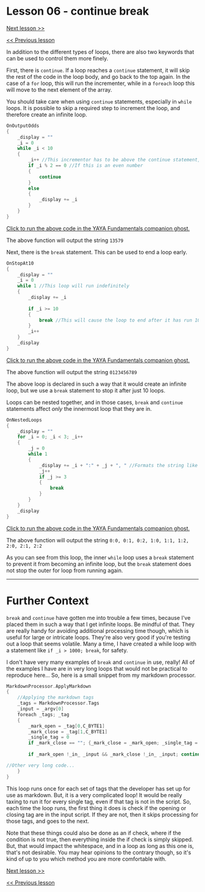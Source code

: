 # Lesson 06 - continue break

[Next lesson >>](https://github.com/Zichqec/YAYA_Fundamentals/blob/main/Module%2003%20-%20Flow%20Control/07%20-%20return%20and%20Output%20Candidates.md)

[<< Previous lesson](https://github.com/Zichqec/YAYA_Fundamentals/blob/main/Module%2003%20-%20Flow%20Control/05%20-%20foreach%20Loops.md)

In addition to the different types of loops, there are also two keywords that can be used to control them more finely.

First, there is `continue`. If a loop reaches a `continue` statement, it will skip the rest of the code in the loop body, and go back to the top again. In the case of a `for` loop, this will run the incrementer, while in a `foreach` loop this will move to the next element of the array.

You should take care when using `continue` statements, especially in `while` loops. It is possible to skip a required step to increment the loop, and therefore create an infinite loop.

```c
OnOutputOdds
{
	_display = ""
	_i = 0
	while _i < 10
	{
		_i++ //This incrementor has to be above the continue statement, otherwise it would be skipped and create an infinite loop
		if _i % 2 == 0 //If this is an even number
		{
			continue
		}
		else
		{
			_display += _i
		}
	}
}
```

[Click to run the above code in the YAYA Fundamentals companion ghost.](https://zichqec.github.io/s-the-skeleton/jump.html?url=x-ukagaka-link%3Atype%3Devent%26ghost%3DYAYA%20Fundamentals%26info%3DOnExample.M3.L6.OutputOdds)

The above function will output the string `13579`

Next, there is the `break` statement. This can be used to end a loop early.

```c
OnStopAt10
{
	_display = ""
	_i = 0
	while 1 //This loop will run indefinitely
	{
		_display += _i
		
		if _i >= 10
		{
			break //This will cause the loop to end after it has run 10 times
		}
		_i++
	}
	_display
}
```

[Click to run the above code in the YAYA Fundamentals companion ghost.](https://zichqec.github.io/s-the-skeleton/jump.html?url=x-ukagaka-link%3Atype%3Devent%26ghost%3DYAYA%20Fundamentals%26info%3DOnExample.M3.L6.StopAt10)

The above function will output the string `0123456789`

The above loop is declared in such a way that it would create an infinite loop, but we use a `break` statement to stop it after just 10 loops.

Loops can be nested together, and in those cases, `break` and `continue` statements affect *only* the innermost loop that they are in.

```c
OnNestedLoops
{
	_display = ""
	for _i = 0; _i < 3; _i++
	{
		_j = 0
		while 1
		{
			_display += _i + ":" + _j + ", " //Formats the string like "_i:_j, "
			_j++
			if _j >= 3
			{
				break
			}
		}
	}
	_display
}
```

[Click to run the above code in the YAYA Fundamentals companion ghost.](https://zichqec.github.io/s-the-skeleton/jump.html?url=x-ukagaka-link%3Atype%3Devent%26ghost%3DYAYA%20Fundamentals%26info%3DOnExample.M3.L6.NestedLoops)

The above function will output the string `0:0, 0:1, 0:2, 1:0, 1:1, 1:2, 2:0, 2:1, 2:2`

As you can see from this loop, the inner `while` loop uses a `break` statement to prevent it from becoming an infinite loop, but the `break` statement does not stop the outer for loop from running again.

---

# Further Context

`break` and `continue` have gotten me into trouble a few times, because I've placed them in such a way that I get infinite loops. Be mindful of that. They are really handy for avoiding additional processing time though, which is useful for large or intricate loops. They're also very good if you're testing out a loop that seems volatile. Many a time, I have created a while loop with a statement like `if _i > 1000; break`, for safety.

I don't have very many examples of `break` and `continue` in use, really! All of the examples I have are in very long loops that would not be practical to reproduce here... So, here is a small snippet from my markdown processor.

```c
MarkdownProcessor.ApplyMarkdown
{
	//Applying the markdown tags
	_tags = MarkdownProcessor.Tags
	_input = _argv[0]
	foreach _tags; _tag
	{
		_mark_open = _tag[0,C_BYTE1]
		_mark_close = _tag[1,C_BYTE1]
		_single_tag = 0
		if _mark_close == ""; {_mark_close = _mark_open; _single_tag = 1}
		
		if _mark_open !_in_ _input && _mark_close !_in_ _input; continue //If this tag is not in the script, skip the processing

//Other very long code...
	}
}
```

This loop runs once for each set of tags that the developer has set up for use as markdown. But, it is a very complicated loop! It would be really taxing to run it for every single tag, even if that tag is not in the script. So, each time the loop runs, the first thing it does is check if the opening or closing tag are in the input script. If they are not, then it skips processing for those tags, and goes to the next.

Note that these things could also be done as an if check, where if the condition is not true, then everything inside the if check is simply skipped. But, that would impact the whitespace, and in a loop as long as this one is, that's not desirable. You may hear opinions to the contrary though, so it's kind of up to you which method you are more comfortable with.


[Next lesson >>](https://github.com/Zichqec/YAYA_Fundamentals/blob/main/Module%2003%20-%20Flow%20Control/07%20-%20return%20and%20Output%20Candidates.md)

[<< Previous lesson](https://github.com/Zichqec/YAYA_Fundamentals/blob/main/Module%2003%20-%20Flow%20Control/05%20-%20foreach%20Loops.md)